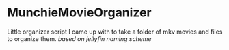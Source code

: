 # MunchieMovieOrganizer
Little organizer script I came up with to take a folder of mkv movies and files to organize them. *based on jellyfin naming scheme*
